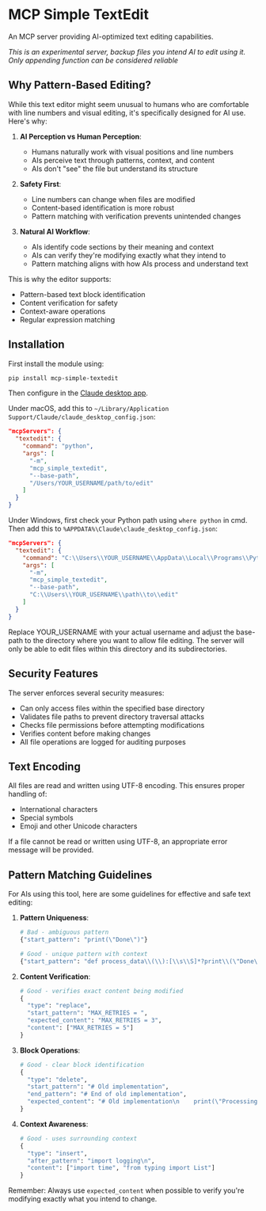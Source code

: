 # MCP Simple TextEdit

An MCP server providing AI-optimized text editing capabilities.

*This is an experimental server, backup files you intend AI to edit using it. Only appending function can be considered reliable*

## Why Pattern-Based Editing?

While this text editor might seem unusual to humans who are comfortable with line numbers and visual editing, it's specifically designed for AI use. Here's why:

1. **AI Perception vs Human Perception**:
   - Humans naturally work with visual positions and line numbers
   - AIs perceive text through patterns, context, and content
   - AIs don't "see" the file but understand its structure

2. **Safety First**:
   - Line numbers can change when files are modified
   - Content-based identification is more robust
   - Pattern matching with verification prevents unintended changes

3. **Natural AI Workflow**:
   - AIs identify code sections by their meaning and context
   - AIs can verify they're modifying exactly what they intend to
   - Pattern matching aligns with how AIs process and understand text

This is why the editor supports:
- Pattern-based text block identification
- Content verification for safety
- Context-aware operations
- Regular expression matching

## Installation

First install the module using:

```bash
pip install mcp-simple-textedit
```

Then configure in the [Claude desktop app](https://claude.ai/download).

Under macOS, add this to `~/Library/Application Support/Claude/claude_desktop_config.json`:

```json
"mcpServers": {
  "textedit": {
    "command": "python",
    "args": [
      "-m", 
      "mcp_simple_textedit",
      "--base-path",
      "/Users/YOUR_USERNAME/path/to/edit"
    ]
  }
}
```

Under Windows, first check your Python path using `where python` in cmd. Then add this to `%APPDATA%\Claude\claude_desktop_config.json`:

```json
"mcpServers": {
  "textedit": {
    "command": "C:\\Users\\YOUR_USERNAME\\AppData\\Local\\Programs\\Python\\Python311\\python.exe",
    "args": [
      "-m", 
      "mcp_simple_textedit",
      "--base-path",
      "C:\\Users\\YOUR_USERNAME\\path\\to\\edit"
    ]
  }
}
```

Replace YOUR_USERNAME with your actual username and adjust the base-path to the directory where you want to allow file editing. The server will only be able to edit files within this directory and its subdirectories.

## Security Features

The server enforces several security measures:
- Can only access files within the specified base directory
- Validates file paths to prevent directory traversal attacks
- Checks file permissions before attempting modifications
- Verifies content before making changes
- All file operations are logged for auditing purposes

## Text Encoding

All files are read and written using UTF-8 encoding. This ensures proper handling of:
- International characters
- Special symbols
- Emoji and other Unicode characters

If a file cannot be read or written using UTF-8, an appropriate error message will be provided.

## Pattern Matching Guidelines

For AIs using this tool, here are some guidelines for effective and safe text editing:

1. **Pattern Uniqueness**:
   ```python
   # Bad - ambiguous pattern
   {"start_pattern": "print(\"Done\")"}
   
   # Good - unique pattern with context
   {"start_pattern": "def process_data\\(\\):[\\s\\S]*?print\\(\"Done\"\\)"}
   ```

2. **Content Verification**:
   ```python
   # Good - verifies exact content being modified
   {
     "type": "replace",
     "start_pattern": "MAX_RETRIES = ",
     "expected_content": "MAX_RETRIES = 3",
     "content": ["MAX_RETRIES = 5"]
   }
   ```

3. **Block Operations**:
   ```python
   # Good - clear block identification
   {
     "type": "delete",
     "start_pattern": "# Old implementation",
     "end_pattern": "# End of old implementation",
     "expected_content": "# Old implementation\n    print(\"Processing...\")\n    # End of old implementation"
   }
   ```

4. **Context Awareness**:
   ```python
   # Good - uses surrounding context
   {
     "type": "insert",
     "after_pattern": "import logging\n",
     "content": ["import time", "from typing import List"]
   }
   ```

Remember: Always use `expected_content` when possible to verify you're modifying exactly what you intend to change.